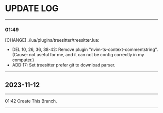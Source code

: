 # UPDATE LOG

---

### 01:49

[CHANGE] ./lua/plugins/treesitter/treesitter.lua:
- DEL 10, 26, 36, 38-42: Remove plugin "nvim-ts-context-commentstring". (Cause: not useful for me, and it can not be config correctly in my computer.)
- ADD 17: Set treesitter prefer git to download parser.

---

## 2023-11-12
---

01:42 Create This Branch.

---
